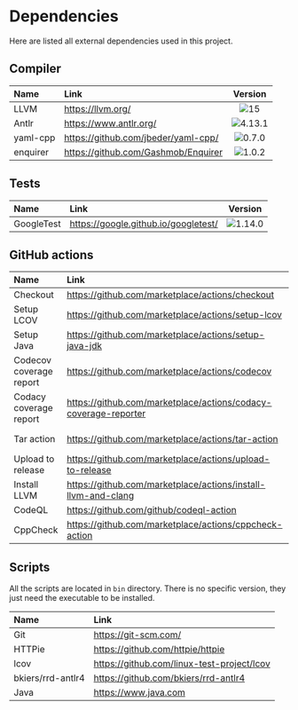 # Dependencies

Here are listed all external dependencies used in this project.

## Compiler

| **Name**       | **Link**                             |                     **Version**                      |
|:---------------|:-------------------------------------|:----------------------------------------------------:|
| LLVM           | https://llvm.org/                    |     ![15](https://img.shields.io/badge/15-green)     |
| Antlr          | https://www.antlr.org/               | ![4.13.1](https://img.shields.io/badge/4.13.1-green) |
| yaml-cpp       | https://github.com/jbeder/yaml-cpp/  |  ![0.7.0](https://img.shields.io/badge/0.7.0-green)  |
| enquirer       | https://github.com/Gashmob/Enquirer  |  ![1.0.2](https://img.shields.io/badge/1.0.2-green)  |

## Tests

| **Name**   | **Link**                             |                     **Version**                      |
|:-----------|:-------------------------------------|:----------------------------------------------------:|
| GoogleTest | https://google.github.io/googletest/ | ![1.14.0](https://img.shields.io/badge/1.14.0-green) |

## GitHub actions

| **Name**                | **Link**                                                        |                     **Version**                      |
|:------------------------|:----------------------------------------------------------------|:----------------------------------------------------:|
| Checkout                | https://github.com/marketplace/actions/checkout                 |     ![v3](https://img.shields.io/badge/v3-green)     |
| Setup LCOV              | https://github.com/marketplace/actions/setup-lcov               |     ![v1](https://img.shields.io/badge/v1-green)     |
| Setup Java              | https://github.com/marketplace/actions/setup-java-jdk           |     ![v3](https://img.shields.io/badge/v3-green)     |
| Codecov coverage report | https://github.com/marketplace/actions/codecov                  |     ![v3](https://img.shields.io/badge/v3-green)     |
| Codacy coverage report  | https://github.com/marketplace/actions/codacy-coverage-reporter |     ![v1](https://img.shields.io/badge/v1-green)     |
| Tar action              | https://github.com/marketplace/actions/tar-action               | ![v1.1.0](https://img.shields.io/badge/v1.1.0-green) |
| Upload to release       | https://github.com/marketplace/actions/upload-to-release        | ![v0.1.1](https://img.shields.io/badge/v0.1.1-green) |
| Install LLVM            | https://github.com/marketplace/actions/install-llvm-and-clang   |     ![v1](https://img.shields.io/badge/v1-green)     |
| CodeQL                  | https://github.com/github/codeql-action                         |     ![v3](https://img.shields.io/badge/v3-green)     |
| CppCheck                | https://github.com/marketplace/actions/cppcheck-action          |   ![v3.0](https://img.shields.io/badge/v3.0-green)   |

## Scripts

All the scripts are located in `bin` directory. There is no specific version, they just need the executable to be
installed.

| **Name**          | **Link**                                   |
|:------------------|:-------------------------------------------|
| Git               | https://git-scm.com/                       |
| HTTPie            | https://github.com/httpie/httpie           |
| lcov              | https://github.com/linux-test-project/lcov |
| bkiers/rrd-antlr4 | https://github.com/bkiers/rrd-antlr4       |
| Java              | https://www.java.com                       |
